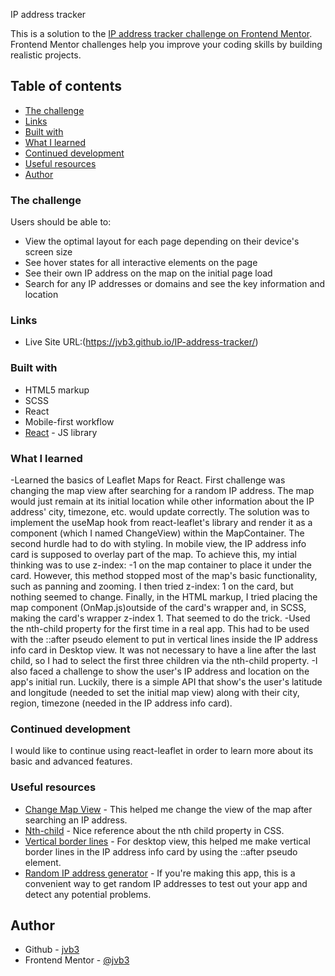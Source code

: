 IP address tracker

This is a solution to the [IP address tracker challenge on Frontend Mentor](https://www.frontendmentor.io/challenges/ip-address-tracker-I8-0yYAH0). Frontend Mentor challenges help you improve your coding skills by building realistic projects.

## Table of contents

- [The challenge](#the-challenge)
- [Links](#links)
- [Built with](#built-with)
- [What I learned](#what-i-learned)
- [Continued development](#continued-development)
- [Useful resources](#useful-resources)
- [Author](#author)

### The challenge

Users should be able to:

- View the optimal layout for each page depending on their device's screen size
- See hover states for all interactive elements on the page
- See their own IP address on the map on the initial page load
- Search for any IP addresses or domains and see the key information and location


### Links
- Live Site URL:(https://jvb3.github.io/IP-address-tracker/)

### Built with

- HTML5 markup
- SCSS
- React
- Mobile-first workflow
- [React](https://reactjs.org/) - JS library

### What I learned

-Learned the basics of Leaflet Maps for React. First challenge was changing the map view after searching for a random IP address. The map would just remain at its initial location while other information about the IP address' city, timezone, etc. would update correctly. The solution was to implement the useMap hook from react-leaflet's library and render it as a component (which I named ChangeView) within the MapContainer. The second hurdle had to do with styling. In mobile view, the IP address info card is supposed to overlay part of the map. To achieve this, my intial thinking was to use z-index: -1 on the map container to place it under the card. However, this method stopped most of the map's basic functionality, such as panning and zooming. I then tried z-index: 1 on the card, but nothing seemed to change. Finally, in the HTML markup, I tried placing the map component (OnMap.js)outside of the card's wrapper and, in SCSS, making the card's wrapper z-index 1. That seemed to do the trick.
-Used the nth-child property for the first time in a real app. This had to be used with the ::after pseudo element to put in vertical lines inside the IP address info card in Desktop view. It was not necessary to have a line after the last child, so I had to select the first three children via the nth-child property.
-I also faced a challenge to show the user's IP address and location on the app's initial run. Luckily, there is a simple API that show's the user's latitude and longitude (needed to set the initial map view) along with their city, region, timezone (needed in the IP address info card).

### Continued development

I would like to continue using react-leaflet in order to learn more about its basic and advanced features.

### Useful resources

- [Change Map View](https://stackoverflow.com/questions/64665827/react-leaflet-center-attribute-does-not-change-when-the-center-state-changes) - This helped me change the view of the map after searching an IP address.
- [Nth-child](https://developer.mozilla.org/en-US/docs/Web/CSS/:nth-child) - Nice reference about the nth child property in CSS.
- [Vertical border lines](https://hollybourneville.medium.com/creating-border-lines-using-pseudo-elements-in-css-a460396299e8) - For desktop view, this helped me make vertical border lines in the IP address info card by using the ::after pseudo element.
- [Random IP address generator](https://www.ipvoid.com/random-ip/) - If you're making this app, this is a convenient way to get random IP addresses to test out your app and detect any potential problems.

## Author

- Github - [jvb3](https://github.com/jvb3)
- Frontend Mentor - [@jvb3](https://www.frontendmentor.io/profile/jvb3)
